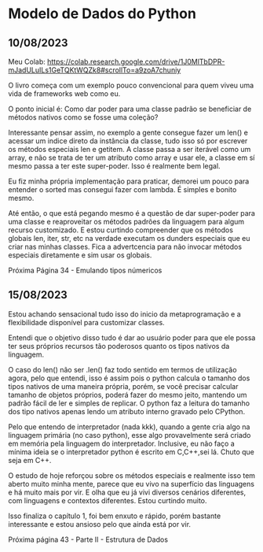 # Modelo de Dados do Python

## 10/08/2023

Meu Colab: https://colab.research.google.com/drive/1J0MlTbDPR-mJadULuILs1GeTQKtWQZk8#scrollTo=a9zoA7chuniy

O livro começa com um exemplo pouco convencional para quem viveu uma vida de frameworks web como eu.

O ponto inicial é: Como dar poder para uma classe padrão se beneficiar de métodos nativos como se fosse uma coleção?

Interessante pensar assim, no exemplo a gente consegue fazer um len() e acessar um indice direto da instância da classe, tudo isso só por escrever os métodos especiais len e getitem. A classe passa a ser iterável como um array, e não se trata de ter um atributo como array e usar ele, a classe em sí mesmo passa a ter este super-poder. Isso é realmente bem legal.

Eu fiz minha própria implementação para praticar, demorei um pouco para entender o sorted mas consegui fazer com lambda. É simples e bonito mesmo.

Até então, o que está pegando mesmo é a questão de dar super-poder para uma classe e reaproveitar os métodos padrões da linguagem para algum recurso customizado. E estou curtindo compreender que os métodos globais len, iter, str, etc na verdade executam os dunders especiais que eu criar nas minhas classes. Fica a advertcencia para não invocar métodos especiais diretamente e sim usar os globais.

Próxima Página 34 - Emulando tipos númericos

## 15/08/2023

Estou achando sensacional tudo isso do inicio da metaprogramação e a flexibilidade disponível para customizar classes.

Entendi que o objetivo disso tudo é dar ao usuário poder para que ele possa ter seus próprios recursos tão poderosos quanto os tipos nativos da linguagem.

O caso do len() não ser .len() faz todo sentido em termos de utilização agora, pelo que entendi, isso é assim pois o python calcula o tamanho dos tipos nativos de uma maneira própria, porém, se você precisar calcular tamanho de objetos próprios, poderá fazer do mesmo jeito, mantendo um padrão fácil de ler e simples de replicar.
O python faz a leitura do tamanho dos tipo nativos apenas lendo um atributo interno gravado pelo CPython.

Pelo que entendo de interpretador (nada kkk), quando a gente cria algo na linguagem primária (no caso python), esse algo provavelmente será criado em memória pela linguagem do interpretador. Inclusive, eu não faço a mínima ideia se o interpretador python é escrito em C,C++,sei lá.
Chuto que seja em C++.

O estudo de hoje reforçou sobre os métodos especiais e realmente isso tem aberto muito minha mente, parece que eu vivo na superfício das linguagens e há muito mais por vir. E olha que eu já vivi diversos cenários diferentes, com linguagens e contextos diferentes. Estou curtindo muito.

Isso finaliza o capítulo 1, foi bem enxuto e rápido, porém bastante interessante e estou ansioso pelo que ainda está por vir.

Próxima página 43 - Parte II - Estrutura de Dados